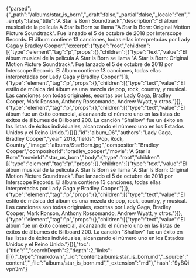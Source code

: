 {"parsed":{"_path":"/albums/star_is_born","_draft":false,"_partial":false,"_locale":"en","_empty":false,"title":"A Star is Born Soundtrack","description":"El álbum musical de la película A Star Is Born se llama \"A Star Is Born: Original Motion Picture Soundtrack\". Fue lanzado el 5 de octubre de 2018 por Interscope Records. El álbum contiene 13 canciones, todas ellas interpretadas por Lady Gaga y Bradley Cooper.","excerpt":{"type":"root","children":[{"type":"element","tag":"p","props":{},"children":[{"type":"text","value":"El álbum musical de la película A Star Is Born se llama \"A Star Is Born: Original Motion Picture Soundtrack\". Fue lanzado el 5 de octubre de 2018 por Interscope Records. El álbum contiene 13 canciones, todas ellas interpretadas por Lady Gaga y Bradley Cooper."}]},{"type":"element","tag":"p","props":{},"children":[{"type":"text","value":"El estilo de música del álbum es una mezcla de pop, rock, country, y musical. Las canciones son todas originales, escritas por Lady Gaga, Bradley Cooper, Mark Ronson, Anthony Rossomando, Andrew Wyatt, y otros."}]},{"type":"element","tag":"p","props":{},"children":[{"type":"text","value":"El álbum fue un éxito comercial, alcanzando el número uno en las listas de éxitos de álbumes de Billboard 200. La canción \"Shallow\" fue un éxito en las listas de éxitos individuales, alcanzando el número uno en los Estados Unidos y el Reino Unido."}]}]},"id":"album_06","authors":"Lady Gaga, Bradley Cooper","year":2018,"fields":"Pop, Rock, Country","image":"albums/StarBorn.jpg","compositor":"Bradley Cooper","compositorId":"bradley_cooper","movie":"A Star is Born","movieId":"star_us_born","body":{"type":"root","children":[{"type":"element","tag":"p","props":{},"children":[{"type":"text","value":"El álbum musical de la película A Star Is Born se llama \"A Star Is Born: Original Motion Picture Soundtrack\". Fue lanzado el 5 de octubre de 2018 por Interscope Records. El álbum contiene 13 canciones, todas ellas interpretadas por Lady Gaga y Bradley Cooper."}]},{"type":"element","tag":"p","props":{},"children":[{"type":"text","value":"El estilo de música del álbum es una mezcla de pop, rock, country, y musical. Las canciones son todas originales, escritas por Lady Gaga, Bradley Cooper, Mark Ronson, Anthony Rossomando, Andrew Wyatt, y otros."}]},{"type":"element","tag":"p","props":{},"children":[{"type":"text","value":"El álbum fue un éxito comercial, alcanzando el número uno en las listas de éxitos de álbumes de Billboard 200. La canción \"Shallow\" fue un éxito en las listas de éxitos individuales, alcanzando el número uno en los Estados Unidos y el Reino Unido."}]}],"toc":{"title":"","searchDepth":2,"depth":2,"links":[]}},"_type":"markdown","_id":"content:albums:star_is_born.md","_source":"content","_file":"albums/star_is_born.md","_extension":"md"},"hash":"9yBQivpn3m"}